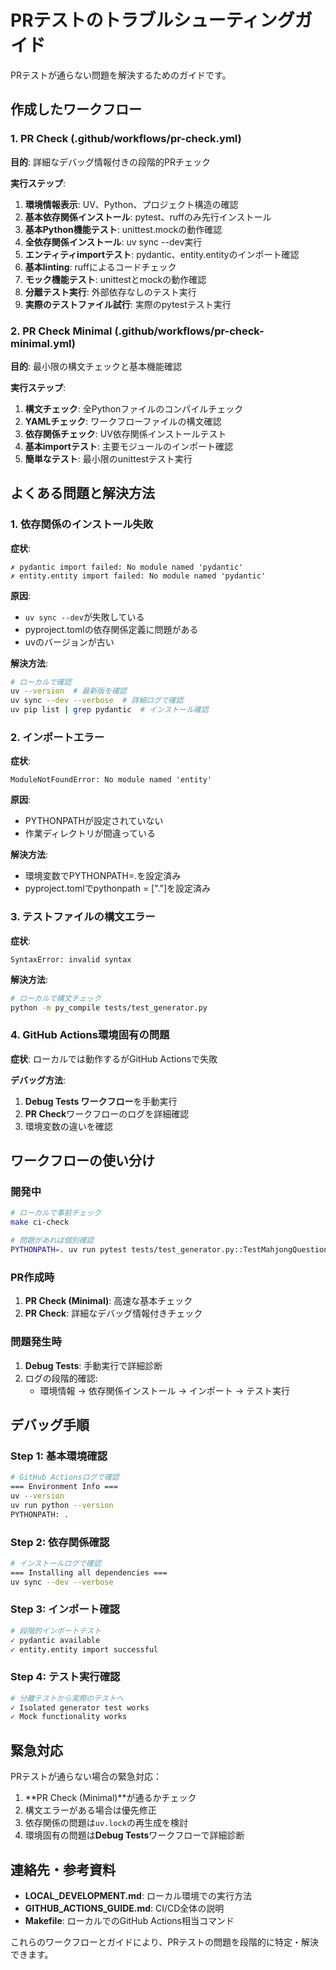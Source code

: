 # PRテストのトラブルシューティングガイド

PRテストが通らない問題を解決するためのガイドです。

## 作成したワークフロー

### 1. PR Check (.github/workflows/pr-check.yml)
**目的**: 詳細なデバッグ情報付きの段階的PRチェック

**実行ステップ**:
1. **環境情報表示**: UV、Python、プロジェクト構造の確認
2. **基本依存関係インストール**: pytest、ruffのみ先行インストール
3. **基本Python機能テスト**: unittest.mockの動作確認
4. **全依存関係インストール**: uv sync --dev実行
5. **エンティティimportテスト**: pydantic、entity.entityのインポート確認
6. **基本linting**: ruffによるコードチェック
7. **モック機能テスト**: unittestとmockの動作確認
8. **分離テスト実行**: 外部依存なしのテスト実行
9. **実際のテストファイル試行**: 実際のpytestテスト実行

### 2. PR Check Minimal (.github/workflows/pr-check-minimal.yml)
**目的**: 最小限の構文チェックと基本機能確認

**実行ステップ**:
1. **構文チェック**: 全Pythonファイルのコンパイルチェック
2. **YAMLチェック**: ワークフローファイルの構文確認
3. **依存関係チェック**: UV依存関係インストールテスト
4. **基本importテスト**: 主要モジュールのインポート確認
5. **簡単なテスト**: 最小限のunittestテスト実行

## よくある問題と解決方法

### 1. 依存関係のインストール失敗

**症状**:
```
✗ pydantic import failed: No module named 'pydantic'
✗ entity.entity import failed: No module named 'pydantic'
```

**原因**: 
- `uv sync --dev`が失敗している
- pyproject.tomlの依存関係定義に問題がある
- uvのバージョンが古い

**解決方法**:
```bash
# ローカルで確認
uv --version  # 最新版を確認
uv sync --dev --verbose  # 詳細ログで確認
uv pip list | grep pydantic  # インストール確認
```

### 2. インポートエラー

**症状**:
```
ModuleNotFoundError: No module named 'entity'
```

**原因**:
- PYTHONPATHが設定されていない
- 作業ディレクトリが間違っている

**解決方法**:
- 環境変数でPYTHONPATH=.を設定済み
- pyproject.tomlでpythonpath = ["."]を設定済み

### 3. テストファイルの構文エラー

**症状**:
```
SyntaxError: invalid syntax
```

**解決方法**:
```bash
# ローカルで構文チェック
python -m py_compile tests/test_generator.py
```

### 4. GitHub Actions環境固有の問題

**症状**: ローカルでは動作するがGitHub Actionsで失敗

**デバッグ方法**:
1. **Debug Tests ワークフロー**を手動実行
2. **PR Check**ワークフローのログを詳細確認
3. 環境変数の違いを確認

## ワークフローの使い分け

### 開発中
```bash
# ローカルで事前チェック
make ci-check

# 問題があれば個別確認
PYTHONPATH=. uv run pytest tests/test_generator.py::TestMahjongQuestionGenerator::test_init_simple_mode -v
```

### PR作成時
1. **PR Check (Minimal)**: 高速な基本チェック
2. **PR Check**: 詳細なデバッグ情報付きチェック

### 問題発生時
1. **Debug Tests**: 手動実行で詳細診断
2. ログの段階的確認:
   - 環境情報 → 依存関係インストール → インポート → テスト実行

## デバッグ手順

### Step 1: 基本環境確認
```bash
# GitHub Actionsログで確認
=== Environment Info ===
uv --version
uv run python --version
PYTHONPATH: .
```

### Step 2: 依存関係確認
```bash
# インストールログで確認
=== Installing all dependencies ===
uv sync --dev --verbose
```

### Step 3: インポート確認
```bash
# 段階的インポートテスト
✓ pydantic available
✓ entity.entity import successful
```

### Step 4: テスト実行確認
```bash
# 分離テストから実際のテストへ
✓ Isolated generator test works
✓ Mock functionality works
```

## 緊急対応

PRテストが通らない場合の緊急対応：

1. **PR Check (Minimal)**が通るかチェック
2. 構文エラーがある場合は優先修正
3. 依存関係の問題は`uv.lock`の再生成を検討
4. 環境固有の問題は**Debug Tests**ワークフローで詳細診断

## 連絡先・参考資料

- **LOCAL_DEVELOPMENT.md**: ローカル環境での実行方法
- **GITHUB_ACTIONS_GUIDE.md**: CI/CD全体の説明
- **Makefile**: ローカルでのGitHub Actions相当コマンド

これらのワークフローとガイドにより、PRテストの問題を段階的に特定・解決できます。